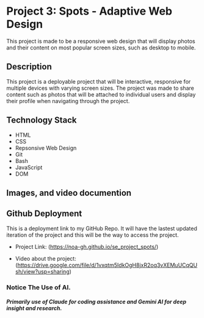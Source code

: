 # Project 3: Spots - Adaptive Web Design

This project is made to be a responsive web design that will display photos and their content on most popular screen sizes, such as desktop to mobile.

## Description

This project is a deployable project that will be interactive, responsive for multiple devices with varying screen sizes.
The project was made to share content such as photos that will be attached to individual users and display their profile when navigating through the project.

## Technology Stack

- HTML
- CSS
- Repsonsive Web Design
- Git
- Bash
- JavaScript
- DOM

## Images, and video documention

## Github Deployment

This is a deployment link to my GitHub Repo.
It will have the lastest updated iteration of the project and this will be the way to access the project.

- Project Link: (https://noa-gh.github.io/se_project_spots/)

- Video about the project: (https://drive.google.com/file/d/1vxqtm5IdkOgH8jxR2oq3vXEMuUCqQUsh/view?usp=sharing)

### Notice The Use of AI.

###### **Primarily use of Claude for coding assistance and Gemini AI for deep insight and research.**
